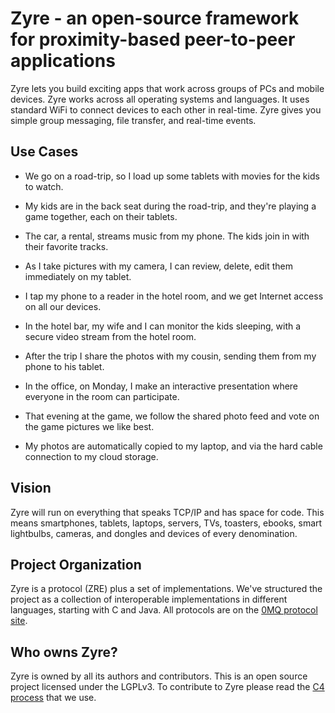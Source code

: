 # Zyre - an open-source framework for proximity-based peer-to-peer applications

Zyre lets you build exciting apps that work across groups of PCs and mobile devices. Zyre works across all operating systems and languages. It uses standard WiFi to connect devices to each other in real-time. Zyre gives you simple group messaging, file transfer, and real-time events.

## Use Cases

* We go on a road-trip, so I load up some tablets with movies for the kids to watch.

* My kids are in the back seat during the road-trip, and they're playing a game together, each on their tablets.

* The car, a rental, streams music from my phone. The kids join in with their favorite tracks.

* As I take pictures with my camera, I can review, delete, edit them immediately on my tablet.

* I tap my phone to a reader in the hotel room, and we get Internet access on all our devices.

* In the hotel bar, my wife and I can monitor the kids sleeping, with a secure video stream from the hotel room.

* After the trip I share the photos with my cousin, sending them from my phone to his tablet.

* In the office, on Monday, I make an interactive presentation where everyone in the room can participate.

* That evening at the game, we follow the shared photo feed and vote on the game pictures we like best.

* My photos are automatically copied to my laptop, and via the hard cable connection to my cloud storage.

## Vision

Zyre will run on everything that speaks TCP/IP and has space for code. This means smartphones, tablets, laptops, servers, TVs, toasters, ebooks, smart lightbulbs, cameras, and dongles and devices of every denomination.

## Project Organization

Zyre is a protocol (ZRE) plus a set of implementations. We've structured the project as a collection of interoperable implementations in different languages, starting with C and Java. All protocols are on the [0MQ protocol site](http://rfc.zeromq.org).

## Who owns Zyre?

Zyre is owned by all its authors and contributors. This is an open source project licensed under the LGPLv3. To contribute to Zyre please read the [C4 process](http://rfc.zeromq.org/spec:16) that we use.
